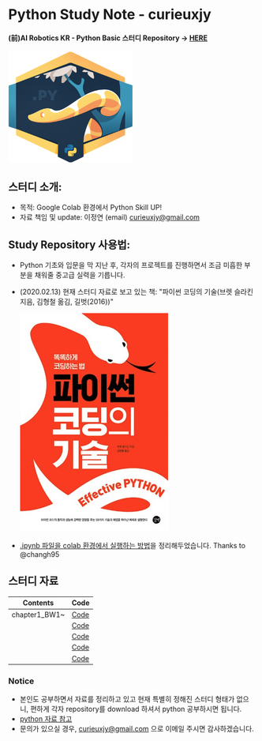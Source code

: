 # Python Study Note - curieuxjy
#### (前)AI Robotics KR - Python Basic 스터디 Repository → [HERE](./README_2019.md)
<img src="./images/8.png" width="50%" height="50%"></img>

## 스터디 소개:
- 목적: Google Colab 환경에서 Python Skill UP!
- 자료 책임 및 update: 이정연 (email) curieuxjy@gmail.com


## Study Repository 사용법:
- Python 기초와 입문을 막 지난 후, 각자의 프로젝트를 진행하면서 조금 미흡한 부분을 채워줄 중고급 실력을 기릅니다.
- (2020.02.13) 현재 스터디 자료로 보고 있는 책: "파이썬 코딩의 기술(브렛 슬라킨 지음, 김형철 옮김, 길벗(2016))"

  ![book](./images/9.png)
  
- [.ipynb 파일을 colab 환경에서 실행하는 방법](https://github.com/curieuxjy/python_study/blob/master/how_to_google_colab.md)을 정리해두었습니다. Thanks to @changh95

## 스터디 자료
| Contents       | Code|
|--------------|---------|
|chapter1_BW1~|[Code](./Effective_python/chapter_1.ipynb)|
| |[Code]()|
| |[Code]()|
| |[Code]()|
| |[Code]()|

### Notice
- 본인도 공부하면서 자료를 정리하고 있고 현재 특별히 정해진 스터디 형태가 없으니, 편하게 각자 repository를 download 하셔서 python 공부하시면 됩니다.
- [python 자료 참고](https://winterj.me/python-books-for-intermediate/?fbclid=IwAR3NBsUDFNWQ_qNXbAnfm-rQBmdj7dWgt9gBab7DLOG5l4XtNCqbmSss6PY)
- 문의가 있으실 경우, curieuxjy@gmail.com 으로 이메일 주시면 감사하겠습니다.

